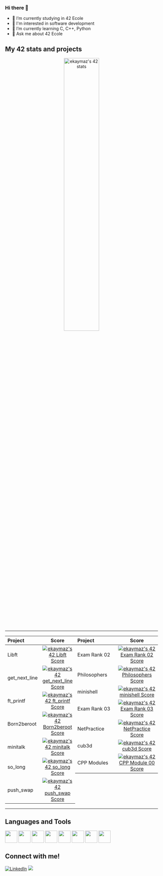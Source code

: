 ### Hi there 👋

- 🔭 I’m currently studying in 42 Ecole
- 🎨 I'm interested in software development
- 🌱 I’m currently learning C, C++, Python
- 💬 Ask me about 42 Ecole

## My 42 stats and projects

<p align="center">
    <a href="https://profile.intra.42.fr/users/ekaymaz">
        <img width="48%" 
    src="https://badge42.vercel.app/api/v2/cl9iejxpy00590gmij1zsl08g/stats?cursusId=21&coalitionId=361" alt="ekaymaz's 42 stats" />
    </a>

  <table widht="100%" align="center">
  <tr style="display:flex; justify-content:space-around; padding:0;">
  <td style="padding:0; margin:0;">

| Project | Score | 
| :- | :-: |
| Libft <img width=150>| [![ekaymaz's 42 Libft Score](https://badge42.vercel.app/api/v2/cl9iejxpy00590gmij1zsl08g/project/2473065)](https://github.com/EmirKymz/Libft) |
| get_next_line | [![ekaymaz's 42 get_next_line Score](https://badge42.vercel.app/api/v2/cl9iejxpy00590gmij1zsl08g/project/2508280)](https://github.com/EmirKymz/42_Get_Next_Line) |
| ft_printf | [![ekaymaz's 42 ft_printf Score](https://badge42.vercel.app/api/v2/cl9iejxpy00590gmij1zsl08g/project/2509294)](https://github.com/EmirKymz/ft_printf) |
| Born2beroot | [![ekaymaz's 42 Born2beroot Score](https://badge42.vercel.app/api/v2/cl9iejxpy00590gmij1zsl08g/project/2509295)]() |
| minitalk | [![ekaymaz's 42 minitalk Score](https://badge42.vercel.app/api/v2/cl9iejxpy00590gmij1zsl08g/project/2585774)]() |
| so_long | [![ekaymaz's 42 so_long Score](https://badge42.vercel.app/api/v2/cl9iejxpy00590gmij1zsl08g/project/2550492)](https://github.com/EmirKymz/solong) |
| push_swap | [![ekaymaz's 42 push_swap Score](https://badge42.vercel.app/api/v2/cl9iejxpy00590gmij1zsl08g/project/2706303)](https://github.com/EmirKymz/Push_Swap) |

</td>
  <td style="padding:0; margin:0;">

|Project|Score| 
| :-	|	:-:	|
| Exam Rank 02 <img width=150>| [![ekaymaz's 42 Exam Rank 02 Score](https://badge42.vercel.app/api/v2/cl9iejxpy00590gmij1zsl08g/project/2762065)](https://github.com/JaeSeoKim/badge42) |
| Philosophers | [![ekaymaz's 42 Philosophers Score](https://badge42.vercel.app/api/v2/cl9iejxpy00590gmij1zsl08g/project/2820787)](https://github.com/EmirKymz/Philosophers) |
| minishell | [![ekaymaz's 42 minishell Score](https://badge42.vercel.app/api/v2/cl9iejxpy00590gmij1zsl08g/project/2820789)](https://github.com/EmirKymz/minishell) |
| Exam Rank 03 | [![ekaymaz's 42 Exam Rank 03 Score](https://badge42.vercel.app/api/v2/cl9iejxpy00590gmij1zsl08g/project/2820783)](https://github.com/JaeSeoKim/badge42) |
| NetPractice | [![ekaymaz's 42 NetPractice Score](https://badge42.vercel.app/api/v2/cl9iejxpy00590gmij1zsl08g/project/2927567)](https://github.com/JaeSeoKim/badge42) |
| cub3d | [![ekaymaz's 42 cub3d Score](https://badge42.vercel.app/api/v2/cl9iejxpy00590gmij1zsl08g/project/2934362)](https://github.com/EmirKymz/cub3d) |
| CPP Modules | [![ekaymaz's 42 CPP Module 00 Score](https://badge42.vercel.app/api/v2/cl9iejxpy00590gmij1zsl08g/project/2927568)](https://github.com/EmirKymz/cpp) |

  </td></tr>
  </table>

## Languages and Tools
<p align="left">

<img width=40 src="https://cdn.jsdelivr.net/gh/devicons/devicon/icons/c/c-original.svg" />
<img width=40 src="https://cdn.jsdelivr.net/gh/devicons/devicon/icons/cplusplus/cplusplus-original.svg" />
<img width=40 src="https://cdn.jsdelivr.net/gh/devicons/devicon/icons/docker/docker-original-wordmark.svg" />
<img width=40 src="https://cdn.jsdelivr.net/gh/devicons/devicon/icons/git/git-original.svg" />
<img width=40 src="https://cdn.jsdelivr.net/gh/devicons/devicon/icons/linux/linux-original.svg" />
<img width=40 src="https://cdn.jsdelivr.net/gh/devicons/devicon/icons/slack/slack-original.svg" />
<img width=40 src="https://cdn.jsdelivr.net/gh/devicons/devicon/icons/vim/vim-original.svg" />
<img width=40 src="https://cdn.jsdelivr.net/gh/devicons/devicon/icons/vscode/vscode-original.svg" />
</p>

## Connect with me!

[![LinkedIn](https://img.shields.io/badge/LinkedIn-0077B5?style=for-the-badge&logo=linkedin&logoColor=white)](https://www.linkedin.com/in/ekaymaz/)
[![](https://img.shields.io/badge/Gmail-D14836?style=for-the-badge&logo=gmail&logoColor=white)](mailto:16emirkymz@gmail.com)



<!--
**EmirKymz/EmirKymz** is a ✨ _special_ ✨ repository because its `README.md` (this file) appears on your GitHub profile.

Here are some ideas to get you started:

- 🔭 I’m currently working on ...
- 🌱 I’m currently learning ...
- 👯 I’m looking to collaborate on ...
- 🤔 I’m looking for help with ...
- 💬 Ask me about ...
- 📫 How to reach me: ...
- 😄 Pronouns: ...
- ⚡ Fun fact: ...
-->
